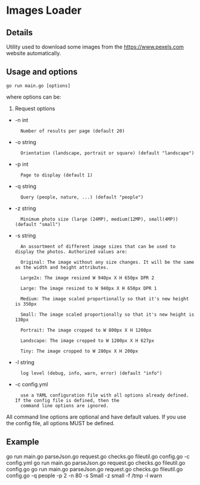 # Images Loader

## Details

Utility used to download some images from the https://www.pexels.com website automatically.

## Usage and options


```
go run main.go [options]
```

where options can be:

1. Request options

* -n int

        Number of results per page (default 20)

* -o string

        Orientation (landscape, portrait or square) (default "landscape")

* -p int

        Page to display (default 1)

* -q string

        Query (people, nature, ...) (default "people")

* -z string

        Minimum photo size (large (24MP), medium(12MP), small(4MP)) (default "small")

* -s string

        An assortment of different image sizes that can be used to display the photos. Authorized values are:

        Original: The image without any size changes. It will be the same as the width and height attributes.

        Large2x: The image resized W 940px X H 650px DPR 2

        Large: The image resized to W 940px X H 650px DPR 1

        Medium: The image scaled proportionally so that it's new height is 350px

        Small: The image scaled proportionally so that it's new height is 130px

        Portrait: The image cropped to W 800px X H 1200px

        Landscape: The image cropped to W 1200px X H 627px

        Tiny: The image cropped to W 280px X H 200px

* -l string

        log level (debug, info, warn, error) (default "info")

* -c config.yml

        use a YAML configuration file with all options already defined. If the config file is defined, then the 
        command line options are ignored.

All command line options are optional and have default values. If you use the config file, all options MUST be defined.

## Example

go run main.go parseJson.go request.go checks.go fileutil.go config.go -c config.yml
go run main.go parseJson.go request.go checks.go fileutil.go config.go
go run main.go parseJson.go request.go checks.go fileutil.go config.go -q people -p 2 -n 80 -s Small -z small -f /tmp -l warn

